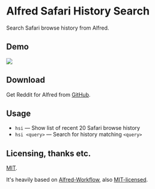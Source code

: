 Alfred Safari History Search
=================

Search Safari browse history from Alfred.

Demo
----

![][demo]


Download
--------

Get Reddit for Alfred from [GitHub][gh-releases].


Usage
-----

- `hsi` — Show list of recent 20 Safari browse history
- `hsi <query>` — Search for history matching `<query>`


Licensing, thanks etc.
----------------------

[MIT][mit].

It's heavily based on [Alfred-Workflow][alfred-workflow], also [MIT-licensed][mit].



[mit]: http://opensource.org/licenses/MIT
[alfred-workflow]: http://www.deanishe.net/alfred-workflow/
[gh-releases]: https://github.com/rx2130/alfred-safari-history-search/releases
[demo]: https://raw.githubusercontent.com/rx2130/alfred-safari-history-search/master/demo.gif
